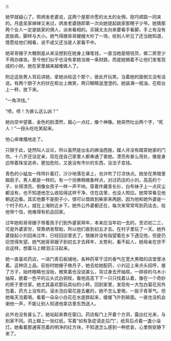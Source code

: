     三 

   她早就疑心了。照炳发老婆说，这两个是那许愿的太太的女佣，刚巧顺路一同来的。月底吴家婶婶又来过，炳发老婆随即第一次向她提起姚家那瞎子少爷。她猜那两个女人一定是姚家的佣人，派来看相的。买姨太太向来要看手看脚，手上有没有皮肤病，脚样与大小。她气得跟哥哥嫂嫂大吵了一场，给别人听见了还当她知道，情愿给他们相看，说不成又还当是人家看不中。

   她哥哥嫂子大概倒是从来没想到在她身上赚笔钱，一直当她是赔钱货，做二房至少不用办嫁妆。至今他们似乎也没有拿她当做一条财路，而是她搁着不让他们发笔现成的小财。她在家里越来越难做人了。

   附近这些男人背后讲她，拿她派给这个那个，彼此开玩笑。当着她的面倒又没有话说。有两个胆子大的伏在柜台上微笑，两只眼睛涎澄澄的。她装满一瓶油，在柜台上一秤，放下来。

   “一角洋钱。”

   “啧，啧！为甚么这么凶？”

   她向空中望着，金色的脸漠然，眉心一点红，像个神像。她突然吐出两个字，“死人！”一扭头吃吃笑起来。

   他心痒难搔地走了。

   只限于此，徒然叫人议论，所以虽然是出名的麻油西施，媒人并没有踏穿她家的门坎。十八岁还没定亲，现在连自己家里人都串通了害她。漂亮有甚么用处，像是身边带着珠宝逃命，更加危险，又是没有市价的东西，没法子变钱。

   青色的小蜢虫一阵阵扑着灯，沙沙地落在桌上，也许吹了灯凉快点。她坐在黑暗里搧扇子。男人都是一样的。有一个彷佛稍微象样点，对过药店的小刘，高高的个子，长得漂亮，倒像女孩子一样一声不响，穿着件藏青长衫，白布袜子上一点灰尘都没有，也不知道他怎么收拾得这样干净，住在店里，也没人照应。她常常看见他朝这边看。其实他要不是胆子小，很可以借故到柴家来两趟，因为他和她外婆是一个村子的人，就在上海附近乡下。她外公外婆都还在，每次来常常弯到药店去，给他带个信，他难得有机会回家。

   过年她和哥哥嫂子带着孩子们到外婆家拜年，本来应当年初一去的，至迟初二三，可是外婆家穷，常靠炳发帮助，所以他们直到初五才去。在村子里玩了一天。她外婆提起小刘回来过年，已经回店里去了。银娣并没有指望着在乡下遇见他，但是仍旧觉得失望。她气她哥哥嫂子到初五才去拜年，太势利，看不起人，她母亲在世不会这样。想着马上眼泪汪汪起来。

   她一直喜欢药店，一进门青石板铺地，各种药草干涩的香气在宽大黑暗的店堂里冰着。这种店上品。前些时她嫂子做月子，她去给她配药，小刘迎上来点头招呼，接了方子，始终眼睛也没抬，微笑着也没说甚么，背过身去开抽屉。一排排的乌木小抽屉，嵌着一色平的云头式白铜栓，看他高高下下一只只找着认着，像在一个奇妙的房子里住家。她尤其喜欢那玩具似的小秤。回到家里，发现有一大包白菊花另外包着，药方上没有的。滚水泡白菊花是去暑的，她不怎么爱喝，一股子青草气。但她每天泡着喝，看着一朵朵小白花在水底胖起来，缓缓飞升到碗面。一直也没机会谢他一声，不能让别人知道他拿店里东西送人。

   此外也没有甚么了。她站起来靠在窗口。药店板门上开着个方洞，露出红光来，与别家不同。洞上糊上一张红纸，写着“如有急症请走后门”，纸背后点着一盏小油灯。她看着那通宵亮着的明净的红方块，不知道怎么感到一种悲哀，心里倒安静下来了。

